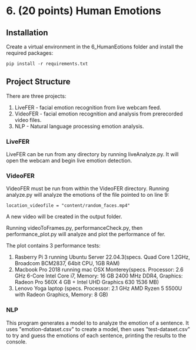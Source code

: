 # 6. (20 points) Human Emotions

## Installation
Create a virtual environment in the 6_HumanEotions folder and install the required packages:

``` pip install -r requirements.txt ```

## Project Structure
There are three projects:
1. LiveFER - facial emotion recognition from live webcam feed.
2. VideoFER - facial emotion recognition and analysis from prerecorded video files.
3. NLP - Natural language processing emotion analysis.

### LiveFER
LiveFER can be run from any directory by running liveAnalyze.py. It will open the webcam and begin live emotion detection.

### VideoFER
VideoFER must be run from within the VideoFER directory. Running analyze.py will analyze the emotions of the file pointed to on line 9:

``` location_videofile = "content/random_faces.mp4" ```

A new video will be created in the output folder.

Running videoToFrames.py, performanceCheck.py, then performance_plot.py will analyze and plot the performance of fer.

The plot contains 3 performance tests:
1. Rasberry Pi 3 running Ubuntu Server 22.04.3(specs. Quad Core 1.2GHz, Broadcom BCM2837, 64bit CPU, 1GB RAM)
2. Macbook Pro 2018 running mac OSX Monterey(specs. Processor: 2.6 GHz 6-Core Intel Core i7, Memory: 16 GB 2400 MHz DDR4, Graphics: Radeon Pro 560X 4 GB + Intel UHD Graphics 630 1536 MB)
3. Lenovo Yoga laptop (specs. Processor: 2.1 GHz AMD Ryzen 5 5500U with Radeon Graphics, Memory: 8 GB)

### NLP
This program generates a model to to analyze the emotion of a sentence. It uses "emotion-dataset.csv" to create a model, then uses "test-dataset.csv" to try and guess the emotions of each sentence, printing the results to the console.